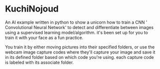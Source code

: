 # KuchiNojoud
An AI example written in python to show a unicorn how to train a CNN ' Convolutional Neural Network' 
to detect and differentiate between images using a supervised learning model/algorithm. it's been set up for you to train it with your face as a fun practice.

You train it by either moving pictures into their specified folders, or use the webcam image capture codes where they'll capture your image and save it in its defined folder based on which code you're using. each capture code is labeled with its associate folder.
